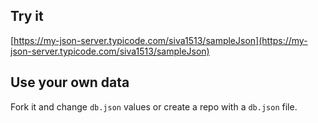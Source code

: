## Try it

[https://my-json-server.typicode.com/siva1513/sampleJson](https://my-json-server.typicode.com/siva1513/sampleJson)

## Use your own data

Fork it and change `db.json` values or create a repo with a `db.json` file.
